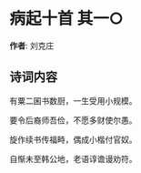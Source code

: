 # 病起十首  其一○

**作者**: 刘克庄

## 诗词内容

有粟二囷书数厨，一生受用小规模。

要令后裔师吾俭，不愿多财使尔愚。

旋作续书传福畤，偶成小楷付官奴。

自惭未至韩公地，老语谆谵谩劝符。

